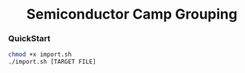 <h1 align="center">Semiconductor Camp Grouping</h1>

### QuickStart
```bash
chmod +x import.sh
./import.sh [TARGET FILE]
```
